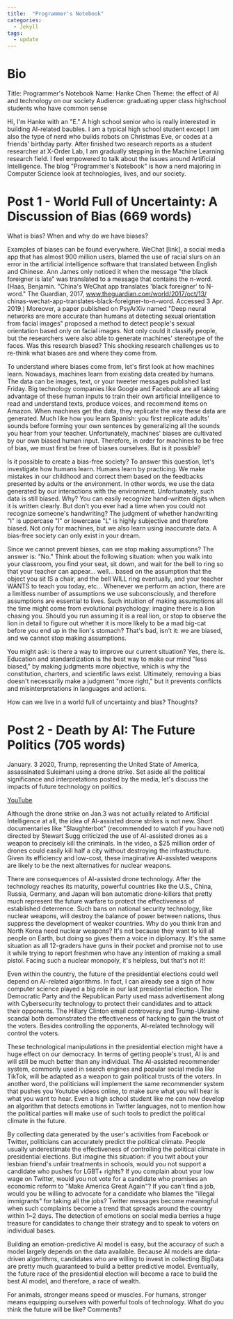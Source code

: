 ```yaml
---
title:  "Programmer's Notebook"
categories: 
  - Jekyll
tags:
  - update
---
```


# Bio
Title: Programmer's Notebook
Name: Hanke Chen
Theme: the effect of AI and technology on our society
Audience: graduating upper class highschool students who have common sense

Hi, I'm Hanke with an "E." A high school senior who is really interested in building AI-related baubles. I am a typical high school student except I am also the type of nerd who builds robots on Christmas Eve, or codes at a friends' birthday party.
After finished two research reports as a student researcher at X-Order Lab, I am gradually stepping in the Machine Learning research field. I feel empowered to talk about the issues around Artificial Intelligence. The blog "Programmer's Notebook" is how a nerd majoring in Computer Science look at technologies, lives, and our society.

# Post 1 - World Full of Uncertainty: A Discussion of Bias (669 words)
What is bias? When and why do we have biases?

Examples of biases can be found everywhere. WeChat [link], a social media app that has almost 900 million users, blamed the use of racial slurs on an error in the artificial intelligence software that translated between English and Chinese. Ann James only noticed it when the message "the black foreigner is late" was translated to a message that contains the n-word. (Haas, Benjamin. "China's WeChat app translates 'black foreigner' to N-word." The Guardian, 2017, www.theguardian.com/world/2017/oct/13/ chinas-wechat-app-translates-black-foreigner-to-n-word. Accessed 3 Apr. 2019.) Moreover, a paper published on PsyArXiv named "Deep neural networks are more accurate than humans at detecting sexual orientation from facial images" proposed a method to detect people's sexual orientation based only on facial images. Not only could it classify people, but the researchers were also able to generate machines' stereotype of the faces. Was this research biased? This shocking research challenges us to re-think what biases are and where they come from.

To understand where biases come from, let's first look at how machines learn. Nowadays, machines learn from existing data created by humans. The data can be images, text, or your tweeter messages published last Friday. Big technology companies like Google and Facebook are all taking advantage of these human inputs to train their own artificial intelligence to read and understand texts, produce voices, and recommend items on Amazon. When machines get the data, they replicate the way these data are generated. Much like how you learn Spanish: you first replicate adults' sounds before forming your own sentences by generalizing all the sounds you hear from your teacher. Unfortunately, machines' biases are cultivated by our own biased human input. Therefore, in order for machines to be free of bias, we must first be free of biases ourselves. But is it possible?

Is it possible to create a bias-free society? To answer this question, let's investigate how humans learn. Humans learn by practicing. We make mistakes in our childhood and correct them based on the feedbacks presented by adults or the environment. In other words, we use the data generated by our interactions with the environment. Unfortunately, such data is still biased. Why? You can easily recognize hand-written digits when it is written clearly. But don't you ever had a time when you could not recognize someone's handwriting? The judgment of whether handwriting "I" is uppercase "I" or lowercase "L" is highly subjective and therefore biased. Not only for machines, but we also learn using inaccurate data. A bias-free society can only exist in your dream.

Since we cannot prevent biases, can we stop making assumptions? The answer is: "No." Think about the following situation: when you walk into your classroom, you find your seat, sit down, and wait for the bell to ring so that your teacher can appear... well... based on the assumption that the object you sit IS a chair, and the bell WILL ring eventually, and your teacher WANTS to teach you today, etc... Whenever we perform an action, there are a limitless number of assumptions we use subconsciously, and therefore assumptions are essential to lives. Such intuition of making assumptions all the time might come from evolutional psychology: imagine there is a lion chasing you. Should you run assuming it is a real lion, or stop to observe the lion in detail to figure out whether it is more likely to be a mad big-cat before you end up in the lion's stomach? That's bad, isn't it: we are biased, and we cannot stop making assumptions.

You might ask: is there a way to improve our current situation? Yes, there is. Education and standardization is the best way to make our mind "less biased," by making judgments more objective, which is why the constitution, charters, and scientific laws exist. Ultimately, removing a bias doesn't necessarily make a judgment "more right," but it prevents conflicts and misinterpretations in languages and actions.

How can we live in a world full of uncertainty and bias? Thoughts?

# Post 2 - Death by AI: The Future Politics (705 words)
January. 3 2020, Trump, representing the United State of America, assassinated Suleimani using a drone strike. Set aside all the political significance and interpretations posted by the media, let's discuss the impacts of future technology on politics.

[YouTube](https://www.youtube.com/watch?v=9CO6M2HsoIA)

Although the drone strike on Jan.3 was not actually related to Artificial Intelligence at all, the idea of AI-assisted drone strikes is not new. Short documentaries like "Slaughterbot" (recommended to watch if you have not) directed by Stewart Sugg criticized the use of AI-assisted drones as a weapon to precisely kill the criminals. In the video, a $25 million order of drones could easily kill half a city without destroying the infrastructure. Given its efficiency and low-cost, these imaginative AI-assisted weapons are likely to be the next alternatives for nuclear weapons.

There are consequences of AI-assisted drone technology. After the technology reaches its maturity, powerful countries like the U.S., China, Russia, Germany, and Japan will ban automatic drone-killers that pretty much represent the future warfare to protect the effectiveness of established deterrence. Such bans on national security technology, like nuclear weapons, will destroy the balance of power between nations, thus suppress the development of weaker countries. Why do you think Iran and North Korea need nuclear weapons? It's not because they want to kill all people on Earth, but doing so gives them a voice in diplomacy. It's the same situation as all 12-graders have guns in their pocket and promise not to use it while trying to report freshmen who have any intention of making a small pistol. Facing such a nuclear monopoly, it's helpless, but that's not it!

Even within the country, the future of the presidential elections could well depend on AI-related algorithms. In fact, I can already see a sign of how computer science played a big role in our last presidential election. The Democratic Party and the Republican Party used mass advertisement along with Cybersecurity technology to protect their candidates and to attack their opponents. The Hillary Clinton email controversy and Trump-Ukraine scandal both demonstrated the effectiveness of hacking to gain the trust of the voters. Besides controlling the opponents, AI-related technology will control the voters.

These technological manipulations in the presidential election might have a huge effect on our democracy. In terms of getting people's trust, AI is and will still be much better than any individual. The AI-assisted recommender system, commonly used in search engines and popular social media like TikTok, will be adapted as a weapon to gain political trusts of the voters. In another word, the politicians will implement the same recommender system that pushes you Youtube videos online, to make sure what you will hear is what you want to hear. Even a high school student like me can now develop an algorithm that detects emotions in Twitter languages, not to mention how the political parties will make use of such tools to predict the political climate in the future.

By collecting data generated by the user's activities from Facebook or Twitter, politicians can accurately predict the political climate. People usually underestimate the effectiveness of controlling the political climate in presidential elections. But imagine this situation: if you twit about your lesbian friend's unfair treatments in schools, would you not support a candidate who pushes for LGBT+ rights? If you complain about your low wage on Twitter, would you not vote for a candidate who promises an economic reform to "Make America Great Again"? If you can't find a job, would you be willing to advocate for a candidate who blames the "illegal immigrants" for taking all the jobs? Twitter messages become meaningful when such complaints become a trend that spreads around the country within 1~2 days. The detection of emotions on social media berries a huge treasure for candidates to change their strategy and to speak to voters on individual bases.

Building an emotion-predictive AI model is easy, but the accuracy of such a model largely depends on the data available. Because AI models are data-driven algorithms, candidates who are willing to invest in collecting BigData are pretty much guaranteed to build a better predictive model. Eventually, the future race of the presidential election will become a race to build the best AI model, and therefore, a race of wealth.

For animals, stronger means speed or muscles. For humans, stronger means equipping ourselves with powerful tools of technology. What do you think the future will be like? Comments?

